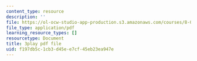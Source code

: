 ```yaml
---
content_type: resource
description: ''
file: https://ol-ocw-studio-app-production.s3.amazonaws.com/courses/8-01sc-classical-mechanics-fall-2016/f197db5c1cb3d45ee7cf45eb23ea947e_huPKjd3wLyc.pdf
file_type: application/pdf
learning_resource_types: []
resourcetype: Document
title: 3play pdf file
uid: f197db5c-1cb3-d45e-e7cf-45eb23ea947e
---
```

